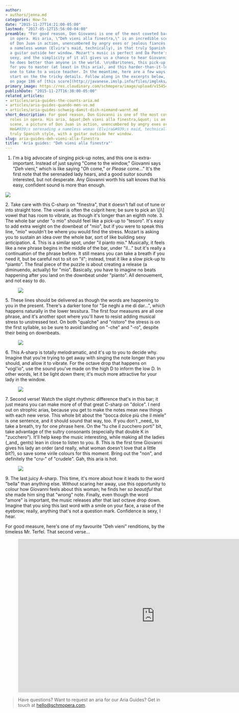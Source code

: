 ```yaml
---
author:
- authors/jenna.md
categories: How-To
date: "2015-11-27T14:21:00-05:00"
lastmod: "2017-05-12T15:56:00-04:00"
preamble: "For good reason, Don Giovanni is one of the most coveted baritone roles
  in opera. His aria, \"Deh vieni alla finestra,\" is an incredible scene, a picture
  of Don Juan in action, unencumbered by angry exes or jealous fiancés. He's serenading
  a nameless woman (Elvira's maid, technically), in that truly Spanish style, with
  a guitar outside her window. Mozart's music is perfect and Da Ponte's words are
  sexy, and the simplicity of it all gives us a chance to hear Giovanni do the thing
  he does better than anyone in the world. \n\nBaritones, this pick-up artistry is
  for you to master (at least in this aria), and this harder-than-it-looks aria is
  one to take to a voice teacher. In the meantime, here are a few ways to get a head
  start on the the tricky details. Follow along in the excerpts below, or starting
  on page 186 of [this score](http://javanese.imslp.info/files/imglnks/usimg/1/1a/IMSLP68957-PMLP36804-Mozart_-_Don_Giovanni_it-eng_Vocal_Score.pdf)."
primary_image: https://res.cloudinary.com/schmopera/image/upload/v1545409169/media/webhook-uploads/1494618996268/2017-05-12---Window.jpg.jpg
publishDate: "2015-11-27T16:38:00-05:00"
related_articles:
- articles/aria-guides-the-counts-aria.md
- articles/aria-guides-quando-men-vo.md
- articles/aria-guides-schweig-damit-dich-niemand-warnt.md
short_description: For good reason, Don Giovanni is one of the most coveted baritone
  roles in opera. His aria, &quot;Deh vieni alla finestra,&quot; is an incredible
  scene, a picture of Don Juan in action, unencumbered by angry exes or jealous fiancés.
  He&#039;s serenading a nameless woman (Elvira&#039;s maid, technically), in that
  truly Spanish style, with a guitar outside her window.
slug: aria-guides-deh-vieni-alla-finestra
title: 'Aria guides: "Deh vieni alla finestra"'
---
```

1. I'm a big advocate of singing pick-up notes, and this one is extra-important. Instead of just saying "Come to the window," Giovanni says "_Deh_ vieni," which is like saying "_Oh_ come," or _Please_ come..." It's the first note that the serenaded lady hears, and a good suitor sounds interested, but not desperate. Any Giovanni worth his salt knows that his easy, confident sound is more than enough.
   <figure data-type="image">

![](https://res.cloudinary.com/schmopera/image/upload/v1545409169/media/webhook-uploads/1448651698217/Aria-Guides---Finestra---p1---annotated---cropped.jpg.jpg)
   </figure>
2. Take care with this C-sharp on "finestra", that it doesn't fall out of tune or into straight tone. The vowel is often the culprit here; be sure to pick an \[i\] vowel that has room to vibrate, as though it's longer than an eighth note.
3. The whole bar under "o mio" should feel like a pick-up to "tesoro". It's easy to add extra weight on the downbeat of "mio", but if you were to speak this line, "mio" wouldn't be where you would find the stress. Mozart is asking you to sustain an idea over the whole bar, sort of like building sexy anticipation.
4. This is a similar spot, under "il pianto mio." Musically, it feels like a new phrase begins in the middle of the bar, under "il..." but it's really a continuation of the phrase before. It still means you can take a breath if you need it, but be careful not to sit on "il"; instead, treat it like a slow pick-up to "pianto". The final piece of the puzzle is about creating a release (a diminuendo, actually) for "mio". Basically, you have to imagine no beats happening after you land on the downbeat under "pianto". All denouement, and not easy to do.<figure data-type="image">

![](https://res.cloudinary.com/schmopera/image/upload/v1545409169/media/webhook-uploads/1448651855825/Aria-Guides---Finestra---p2---annotated---cropped.jpg.jpg)
   </figure>
5. These lines should be delivered as though the words are happening to you in the present. There's a darker tone for "Se neghi a me di dar...", which happens naturally in the lower tessitura. The first four measures are all one phrase, and it's another spot where you'll have to resist adding musical stress to unstressed text. On both "qualche" and "ristoro" the stress is on the first syllable, so be sure to avoid landing on "-che" and "-ro", despite their being on downbeats.

   <figure data-type="image">

![](https://res.cloudinary.com/schmopera/image/upload/v1545409169/media/webhook-uploads/1448651884711/Aria-Guides---Finestra---p4---annotated---cropped.jpg.jpg) </figure>
6. This A-sharp is totally melodramatic, and it's up to you to decide why. Imagine that you're trying to get away with singing the note longer than you should, and allow it to vibrate. For the octave drop that happens on "vogl'io", use the sound you've made on the high D to inform the low D. In other words, let it be light down there; it's much more attractive for your lady in the window.

   <figure data-type="image">

![](https://res.cloudinary.com/schmopera/image/upload/v1545409169/media/webhook-uploads/1448651907216/Aria-Guides---Finestra---p5---annotated---cropped.jpg.jpg)
   </figure>
7. Second verse! Watch the slight rhythmic difference that's in this bar; it just means you can make more of of that great C-sharp on "dolce". I nerd out on strophic arias, because you get to make the notes mean new things with each new verse. This whole bit about the "bocca dolce più che il miele" is one sentence, and it should sound that way, too. If you don't _need_ to take a breath, try for one phrase here. On the "tu che il zucchero porti" bit, take advantage of the sultry consonants (especially that double K in "zucchero"). It'll help keep the music interesting, while making all the ladies (_and_ gents) lean in close to listen to you.
8. This is the first time Giovanni gives his lady an order (and really, what woman doesn't love that a little bit?), so save some virile colours for this moment. Bring out the "non", and definitely the "cru-" of "crudele". Gah, this aria is hot.

   <figure data-type="image">

![](https://res.cloudinary.com/schmopera/image/upload/v1545409169/media/webhook-uploads/1448651918767/Aria-Guides---Finestra---p6---annotated---cropped.jpg.jpg) </figure>
9. The last juicy A-sharp. This time, it's more about how it leads to the word "bella" than anything else. Without scaring her away, use this opportunity to colour how Giovanni feels about this woman; he finds her _so beautiful_ that she made him sing that "wrong" note. Finally, even though the word "amore" is important, the music releases after that last octave drop down. Imagine that you sing this last word with a smile on your face, a raise of the eyebrow; really, anything that's not a question mark. Confidence is sexy, I hear.

For good measure, here's one of my favourite "Deh vieni" renditions, by the timeless Mr. Terfel. That second verse...

<figure data-type="video">
<iframe width="854" height="480" src="https://www.youtube.com/embed/A6MLEumcr_k" frameborder="0" allowfullscreen></iframe>
</figure>

> Have questions? Want to request an aria for our Aria Guides? Get in touch at [hello@schmopera.com](mailto:hello@schmopera.com).